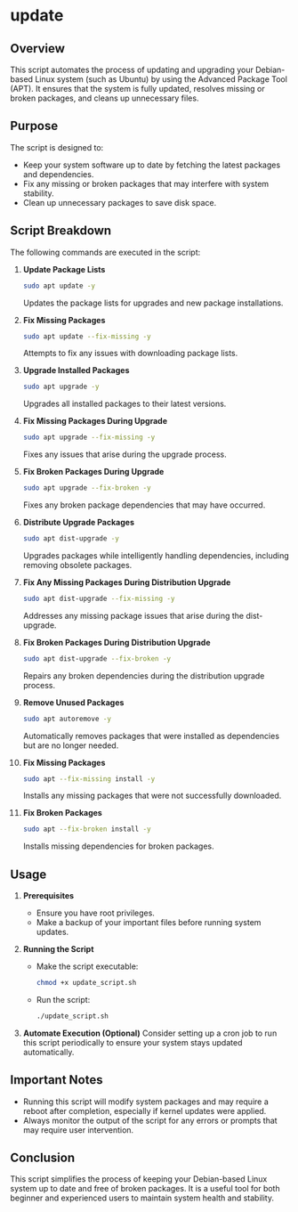 # update

## Overview

This script automates the process of updating and upgrading your Debian-based Linux system (such as Ubuntu) by using the Advanced Package Tool (APT). It ensures that the system is fully updated, resolves missing or broken packages, and cleans up unnecessary files.

## Purpose

The script is designed to:
- Keep your system software up to date by fetching the latest packages and dependencies.
- Fix any missing or broken packages that may interfere with system stability.
- Clean up unnecessary packages to save disk space.

## Script Breakdown

The following commands are executed in the script:

1. **Update Package Lists**
   ```bash
   sudo apt update -y
   ```
   Updates the package lists for upgrades and new package installations.

2. **Fix Missing Packages**
   ```bash
   sudo apt update --fix-missing -y
   ```
   Attempts to fix any issues with downloading package lists.

3. **Upgrade Installed Packages**
   ```bash
   sudo apt upgrade -y
   ```
   Upgrades all installed packages to their latest versions.

4. **Fix Missing Packages During Upgrade**
   ```bash
   sudo apt upgrade --fix-missing -y
   ```
   Fixes any issues that arise during the upgrade process.

5. **Fix Broken Packages During Upgrade**
   ```bash
   sudo apt upgrade --fix-broken -y
   ```
   Fixes any broken package dependencies that may have occurred.

6. **Distribute Upgrade Packages**
   ```bash
   sudo apt dist-upgrade -y
   ```
   Upgrades packages while intelligently handling dependencies, including removing obsolete packages.

7. **Fix Any Missing Packages During Distribution Upgrade**
   ```bash
   sudo apt dist-upgrade --fix-missing -y
   ```
   Addresses any missing package issues that arise during the dist-upgrade.

8. **Fix Broken Packages During Distribution Upgrade**
   ```bash
   sudo apt dist-upgrade --fix-broken -y
   ```
   Repairs any broken dependencies during the distribution upgrade process.

9. **Remove Unused Packages**
   ```bash
   sudo apt autoremove -y
   ```
   Automatically removes packages that were installed as dependencies but are no longer needed.

10. **Fix Missing Packages**
    ```bash
    sudo apt --fix-missing install -y
    ```
    Installs any missing packages that were not successfully downloaded.

11. **Fix Broken Packages**
    ```bash
    sudo apt --fix-broken install -y
    ```
    Installs missing dependencies for broken packages.

## Usage

1. **Prerequisites**
   - Ensure you have root privileges.
   - Make a backup of your important files before running system updates.

2. **Running the Script**
   - Make the script executable:
     ```bash
     chmod +x update_script.sh
     ```
   - Run the script:
     ```bash
     ./update_script.sh
     ```

3. **Automate Execution (Optional)**
   Consider setting up a cron job to run this script periodically to ensure your system stays updated automatically.

## Important Notes

- Running this script will modify system packages and may require a reboot after completion, especially if kernel updates were applied.
- Always monitor the output of the script for any errors or prompts that may require user intervention.

## Conclusion

This script simplifies the process of keeping your Debian-based Linux system up to date and free of broken packages. It is a useful tool for both beginner and experienced users to maintain system health and stability.
